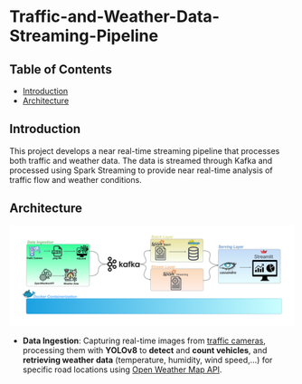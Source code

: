 # Traffic-and-Weather-Data-Streaming-Pipeline
## Table of Contents
- [Introduction](#Introduction)
- [Architecture](#Architecture)
## Introduction
This project develops a near real-time streaming pipeline that processes both traffic and weather data. The data is streamed through Kafka and processed using Spark Streaming to provide near real-time analysis of traffic flow and weather conditions.
## Architecture
![architecture](https://github.com/mjngxwnj/Traffic-and-Weather-Data-Streaming-Pipeline/blob/main/images/Architecture.png)  
- **Data Ingestion**: Capturing real-time images from [traffic cameras](https://giaothong.hochiminhcity.gov.vn/Map.aspx), processing them with **YOLOv8** to **detect** and **count vehicles**, and **retrieving weather data** (temperature, humidity, wind speed,...) for specific road locations using [Open Weather Map API](https://openweathermap.org/api).
